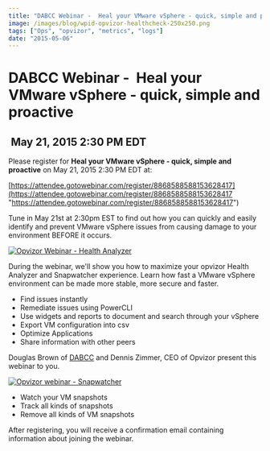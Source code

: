 ```yaml
---
title: "DABCC Webinar -  Heal your VMware vSphere - quick, simple and proactive"
image: /images/blog/wpid-opvizor-healthcheck-250x250.png
tags: ["Ops", "opvizor", "metrics", "logs"]
date: "2015-05-06"
---
```


# DABCC Webinar -  Heal your VMware vSphere - quick, simple and proactive

##  May 21, 2015 2:30 PM EDT

Please register for **Heal your VMware vSphere - quick, simple and proactive** on May 21, 2015 2:30 PM EDT at: 

[https://attendee.gotowebinar.com/register/8868588588153628417](https://attendee.gotowebinar.com/register/8868588588153628417 "https://attendee.gotowebinar.com/register/8868588588153628417")

Tune in May 21st at 2:30pm EST to find out how you can quickly and easily identify and prevent VMware vSphere issues from causing damage to your environment BEFORE it occurs. 

[![Opvizor Webinar - Health Analyzer](/images/blog/wpid-opvizor-healthcheck-250x250.png)](https://www.opvizor.com/register)

During the webinar, we'll show you how to maximize your opvizor Health Analyzer and Snapwatcher experience. Learn how fast a VMware vSphere environment can be made more stable, more secure and faster.

- Find issues instantly
- Remediate issues using PowerCLI
- Use widgets and reports to document and search through your vSphere
- Export VM configuration into csv
- Optimize Applications
- Share information with other peers

Douglas Brown of [DABCC](http://www.dabcc.com/ "DABCC ") and Dennis Zimmer, CEO of Opvizor present this webinar to you.

[![Opvizor webinar - Snapwatcher](/images/blog/wpid-opvizor-snapwatcher-250x250.png)](http://www.snapwatcher.com)

- Watch your VM snapshots
- Track all kinds of snapshots
- Remove all kinds of VM snapshots

After registering, you will receive a confirmation email containing information about joining the webinar.
